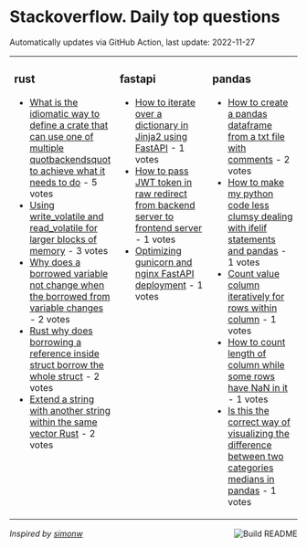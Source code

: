 # Stackoverflow. Daily top questions 

Automatically updates via GitHub Action, last update: <!-- date starts -->2022-11-27<!-- date ends -->


<table><tr><td valign="top" width="33%">

### rust
<!-- rust starts -->
* [What is the idiomatic way to define a crate that can use one of multiple quotbackendsquot to achieve what it needs to do](https://stackoverflow.com/questions/74580413/what-is-the-idiomatic-way-to-define-a-crate-that-can-use-one-of-multiple-backen) - 5 votes
* [Using write_volatile and read_volatile for larger blocks of memory](https://stackoverflow.com/questions/74588434/using-write-volatile-and-read-volatile-for-larger-blocks-of-memory) - 3 votes
* [Why does a borrowed variable not change when the borrowed from variable changes](https://stackoverflow.com/questions/74581383/why-does-a-borrowed-variable-not-change-when-the-borrowed-from-variable-changes) - 2 votes
* [Rust why does borrowing a reference inside struct borrow the whole struct](https://stackoverflow.com/questions/74586882/rust-why-does-borrowing-a-reference-inside-struct-borrow-the-whole-struct) - 2 votes
* [Extend a string with another string within the same vector Rust](https://stackoverflow.com/questions/74592882/extend-a-string-with-another-string-within-the-same-vector-rust) - 2 votes
<!-- rust ends -->
</td><td valign="top" width="34%">


### fastapi
<!-- fastapi starts -->
* [How to iterate over a dictionary in Jinja2 using FastAPI](https://stackoverflow.com/questions/74583110/how-to-iterate-over-a-dictionary-in-jinja2-using-fastapi) - 1 votes
* [How to pass JWT token in raw redirect from backend server to frontend server](https://stackoverflow.com/questions/74590658/how-to-pass-jwt-token-in-raw-redirect-from-backend-server-to-frontend-server) - 1 votes
* [Optimizing gunicorn and nginx FastAPI deployment](https://stackoverflow.com/questions/74588588/optimizing-gunicorn-and-nginx-fastapi-deployment) - 1 votes
<!-- fastapi ends -->
</td><td valign="top" width="34%">


### pandas
<!-- pandas starts -->
* [How to create a pandas dataframe from a txt file with comments](https://stackoverflow.com/questions/74583565/how-to-create-a-pandas-dataframe-from-a-txt-file-with-comments) - 2 votes
* [How to make my python code less clumsy dealing with ifelif statements and pandas](https://stackoverflow.com/questions/74589824/how-to-make-my-python-code-less-clumsy-dealing-with-if-elif-statements-and-pan) - 1 votes
* [Count value column iteratively for rows within column](https://stackoverflow.com/questions/74583244/count-value-column-iteratively-for-rows-within-column) - 1 votes
* [How to count length of column while some rows have NaN in it](https://stackoverflow.com/questions/74579167/how-to-count-length-of-column-while-some-rows-have-nan-in-it) - 1 votes
* [Is this the correct way of visualizing the difference between two categories medians in pandas](https://stackoverflow.com/questions/74593174/is-this-the-correct-way-of-visualizing-the-difference-between-two-categories-med) - 1 votes
<!-- pandas ends -->
</td></tr></table>

<a href="https://github.com/hp0404/hp0404/actions"><img src="https://github.com/hp0404/hp0404/workflows/Build%20README/badge.svg" align="right" alt="Build README"></a> <p>*Inspired by  [simonw](https://github.com/simonw/simonw)*</p>
